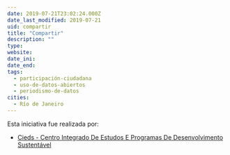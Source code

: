 ```yaml
---
date: 2019-07-21T23:02:24.000Z
date_last_modified: 2019-07-21
uid: compartir
title: "Compartir"
description: ""
type: 
website: 
date_ini: 
date_end: 
tags:
  - participación-ciudadana
  - uso-de-datos-abiertos
  - periodismo-de-datos
cities: 
  - Río de Janeiro
---
```


Esta iniciativa fue realizada por:

- [Cieds - Centro Integrado De Estudos E Programas De Desenvolvimento Sustentável](/organizaciones/cieds-centro-integrado-de-estudos-e-programas-de-desenvolvimento-sustentavel)
